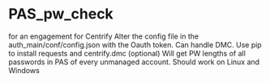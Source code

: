 # PAS_pw_check
for an engagement for Centrify
Alter the config file in the auth_main/conf/config.json with the Oauth token. Can handle DMC. Use pip to install requests and centrify.dmc (optional) Will get PW lengths of all passwords in PAS of every unmanaged account. Should work on Linux and Windows
